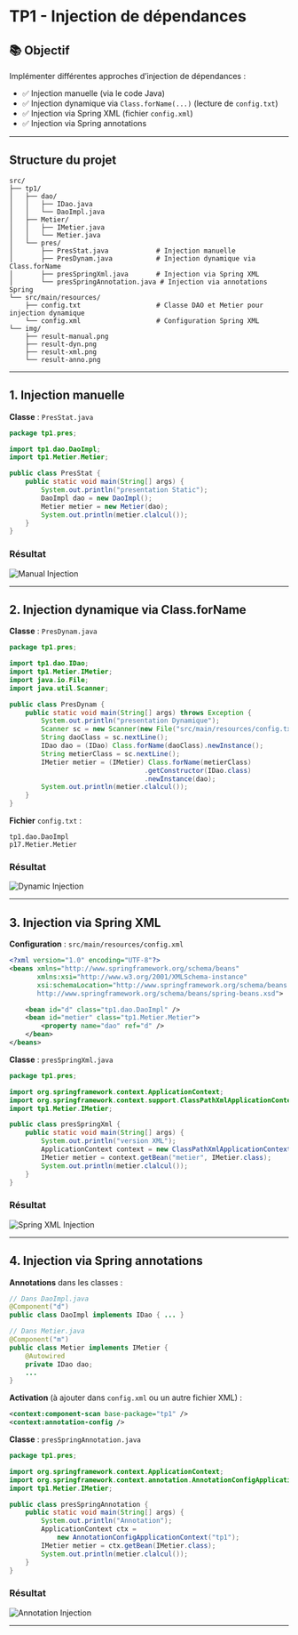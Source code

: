 # TP1 - Injection de dépendances

## 📚 Objectif

Implémenter différentes approches d’injection de dépendances :

* ✅ Injection manuelle (via le code Java)
* ✅ Injection dynamique via `Class.forName(...)` (lecture de `config.txt`)
* ✅ Injection via Spring XML (fichier `config.xml`)
* ✅ Injection via Spring annotations

---

## Structure du projet

```plaintext
src/
├── tp1/
│   ├── dao/
│   │   ├── IDao.java
│   │   └── DaoImpl.java
│   ├── Metier/
│   │   ├── IMetier.java
│   │   └── Metier.java
│   └── pres/
│       ├── PresStat.java            # Injection manuelle
│       ├── PresDynam.java           # Injection dynamique via Class.forName
│       ├── presSpringXml.java       # Injection via Spring XML
│       └── presSpringAnnotation.java # Injection via annotations Spring
└── src/main/resources/
    ├── config.txt                   # Classe DAO et Metier pour injection dynamique
    └── config.xml                   # Configuration Spring XML
└── img/
    ├── result-manual.png
    ├── result-dyn.png
    ├── result-xml.png
    └── result-anno.png
```

---

## 1. Injection manuelle

**Classe** : `PresStat.java`

```java
package tp1.pres;

import tp1.dao.DaoImpl;
import tp1.Metier.Metier;

public class PresStat {
    public static void main(String[] args) {
        System.out.println("presentation Static");
        DaoImpl dao = new DaoImpl();
        Metier metier = new Metier(dao);
        System.out.println(metier.clalcul());
    }
}
```

### Résultat

![Manual Injection](img/static.png)

---

## 2. Injection dynamique via Class.forName

**Classe** : `PresDynam.java`

```java
package tp1.pres;

import tp1.dao.IDao;
import tp1.Metier.IMetier;
import java.io.File;
import java.util.Scanner;

public class PresDynam {
    public static void main(String[] args) throws Exception {
        System.out.println("presentation Dynamique");
        Scanner sc = new Scanner(new File("src/main/resources/config.txt"));
        String daoClass = sc.nextLine();
        IDao dao = (IDao) Class.forName(daoClass).newInstance();
        String metierClass = sc.nextLine();
        IMetier metier = (IMetier) Class.forName(metierClass)
                                  .getConstructor(IDao.class)
                                  .newInstance(dao);
        System.out.println(metier.clalcul());
    }
}
```

**Fichier** `config.txt` :

```plaintext
tp1.dao.DaoImpl
p17.Metier.Metier
```

### Résultat

![Dynamic Injection](img/dynamique.png)

---

## 3. Injection via Spring XML

**Configuration** : `src/main/resources/config.xml`

```xml
<?xml version="1.0" encoding="UTF-8"?>
<beans xmlns="http://www.springframework.org/schema/beans"
       xmlns:xsi="http://www.w3.org/2001/XMLSchema-instance"
       xsi:schemaLocation="http://www.springframework.org/schema/beans
       http://www.springframework.org/schema/beans/spring-beans.xsd">

    <bean id="d" class="tp1.dao.DaoImpl" />
    <bean id="metier" class="tp1.Metier.Metier">
        <property name="dao" ref="d" />
    </bean>
</beans>
```

**Classe** : `presSpringXml.java`

```java
package tp1.pres;

import org.springframework.context.ApplicationContext;
import org.springframework.context.support.ClassPathXmlApplicationContext;
import tp1.Metier.IMetier;

public class presSpringXml {
    public static void main(String[] args) {
        System.out.println("version XML");
        ApplicationContext context = new ClassPathXmlApplicationContext("config.xml");
        IMetier metier = context.getBean("metier", IMetier.class);
        System.out.println(metier.clalcul());
    }
}
```

### Résultat

![Spring XML Injection](img/xml.png)

---

## 4. Injection via Spring annotations

**Annotations** dans les classes :

```java
// Dans DaoImpl.java
@Component("d")
public class DaoImpl implements IDao { ... }

// Dans Metier.java
@Component("m")
public class Metier implements IMetier {
    @Autowired
    private IDao dao;
    ...
}
```

**Activation** (à ajouter dans `config.xml` ou un autre fichier XML) :

```xml
<context:component-scan base-package="tp1" />
<context:annotation-config />
```

**Classe** : `presSpringAnnotation.java`

```java
package tp1.pres;

import org.springframework.context.ApplicationContext;
import org.springframework.context.annotation.AnnotationConfigApplicationContext;
import tp1.Metier.IMetier;

public class presSpringAnnotation {
    public static void main(String[] args) {
        System.out.println("Annotation");
        ApplicationContext ctx =
            new AnnotationConfigApplicationContext("tp1");
        IMetier metier = ctx.getBean(IMetier.class);
        System.out.println(metier.clalcul());
    }
}
```

### Résultat

![Annotation Injection](img/annotation.png)

---
